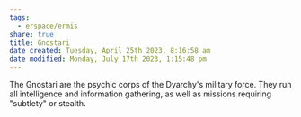 ```yaml
---
tags:
  - erspace/ermis
share: true
title: Gnostari
date created: Tuesday, April 25th 2023, 8:16:58 am
date modified: Monday, July 17th 2023, 1:15:48 pm
---
```


The Gnostari are the psychic corps of the Dyarchy's military force. They run all intelligence and information gathering, as well as missions requiring "subtlety" or stealth. 
